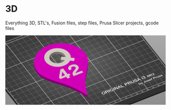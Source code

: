 # 3D
Everything 3D, STL's, Fusion files, step files, Prusa Slicer projects, gcode files

![3D Printing](3dprint.png)
